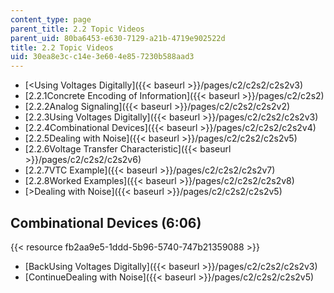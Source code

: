 ```yaml
---
content_type: page
parent_title: 2.2 Topic Videos
parent_uid: 80ba6453-e630-7129-a21b-4719e902522d
title: 2.2 Topic Videos
uid: 30ea8e3c-c14e-3e60-4e85-7230b588aad3
---
```


*   [<Using Voltages Digitally]({{< baseurl >}}/pages/c2/c2s2/c2s2v3)
*   [2.2.1Concrete Encoding of Information]({{< baseurl >}}/pages/c2/c2s2)
*   [2.2.2Analog Signaling]({{< baseurl >}}/pages/c2/c2s2/c2s2v2)
*   [2.2.3Using Voltages Digitally]({{< baseurl >}}/pages/c2/c2s2/c2s2v3)
*   [2.2.4Combinational Devices]({{< baseurl >}}/pages/c2/c2s2/c2s2v4)
*   [2.2.5Dealing with Noise]({{< baseurl >}}/pages/c2/c2s2/c2s2v5)
*   [2.2.6Voltage Transfer Characteristic]({{< baseurl >}}/pages/c2/c2s2/c2s2v6)
*   [2.2.7VTC Example]({{< baseurl >}}/pages/c2/c2s2/c2s2v7)
*   [2.2.8Worked Examples]({{< baseurl >}}/pages/c2/c2s2/c2s2v8)
*   [\>Dealing with Noise]({{< baseurl >}}/pages/c2/c2s2/c2s2v5)

Combinational Devices (6:06)
----------------------------

{{< resource fb2aa9e5-1ddd-5b96-5740-747b21359088 >}}

*   [BackUsing Voltages Digitally]({{< baseurl >}}/pages/c2/c2s2/c2s2v3)
*   [ContinueDealing with Noise]({{< baseurl >}}/pages/c2/c2s2/c2s2v5)